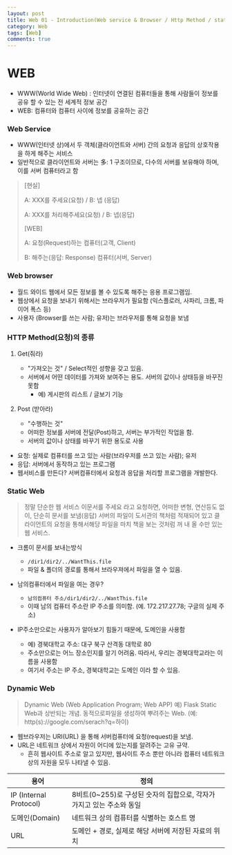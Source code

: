 ```yaml
---
layout: post
title: Web 01 - Introduction(Web service & Browser / Http Method / static & Dynamic web)
category: Web
tags: [Web]
comments: true
---
```




# WEB

- WWW(World Wide Web) : 인터넷이 연결된 컴퓨터들을 통해 사람들이 정보를 공유 할 수 있는 전 세계적 정보 공간
- WEB: 컴퓨터와 컴퓨터 사이에 정보를 공유하는 공간



### Web Service

- WWW(인터넷 상)에서 두 객체(클라이언트와 서버) 간의 요청과  응답의 상호작용을 하게 해주는 서비스
- 일반적으로 클라이언트와 서버는 多: 1 구조이므로,  다수의 서버를 보유해야 하며, 이를 서버 컴퓨터라고 함

> [현실]
>
> A: XXX를 주세요(요청)  /  B: 넵 (응답)
>
> A: XXX를 처리해주세요(요청) /  B: 넵(응답)
>
> [WEB]
>
> A: 요청(Request)하는 컴퓨터(고객, Client)  
>
> B: 해주는(응답: Response) 컴퓨터(서버, Server) 



### Web browser

- 월드 와이드 웹에서 모든 정보를 볼 수 있도록 해주는 응용 프로그램임.
- 웹상에서 요청을 보내기 위해서는 브라우저가 필요함 (익스플로러, 사파리, 크롬, 파이어 폭스 등)
- 사용자 (Browser를 쓰는 사람; 유저)는 브라우저를 통해 요청을 보냄



### HTTP Method(요청)의 종류

1. Get(줘라) 
   - "가져오는 것" / Select적인 성향을 갖고 있음.
   - 서버에서 어떤 데이터를 가져와 보여주는 용도.  서버의 값이나 상태등을 바꾸진 못함
     - 예) 게시판의 리스트 / 글보기 기능

2. Post (받아라)
   - "수행하는 것" 
   - 어떠한 정보를 서버에 전달(Post)하고, 서버는 부가적인 작업을 함.
   - 서버의 값이나 상태를 바꾸기 위한 용도로 사용

   
- 요청: 실제로 컴퓨터를 쓰고 있는 사람(브라우저를 쓰고 있는 사람); 유저
- 응답: 서버에서 동작하고 있는 프로그램
- 웹서비스를 만든다? 서버컴퓨터에서 요청과 응답을 처리할 프로그램을 개발한다.



### Static Web

> 정말 단순한 웹 서비스
> 이문서를 주세요 라고 요청하면, 어떠한 변형, 연산등도 없이,  단순히 문서를 보냄(응답)
> 서버의 파일이 도서관의 책처럼 적재되어 있고 클라이언트의 요청을 통해서해당 파일을 마치 책을 보는 것처럼 꺼 내 올 수만 있는 웹 서비스.



- 크롬이 문서를 보내는방식
  - `/dir1/dir2/../WantThis.file`
  - 파일 & 폴더의 경로를 통해서 브라우져에서 파일을 열 수 있음.
- 남의컴퓨터에서 파일을 여는 경우?
  -  `남의컴퓨터 주소/dir1/dir2/../WantThis.file ` 
  - 이때 남의 컴퓨터 주소란 IP 주소를 의미함.  (예. 172.217.27.78; 구글의 실제 주소)

- IP주소만으로는 사용자가 알아보기 힘들기 때문에, 도메인을 사용함
  - 예) 경북대학교 주소: 대구 북구 산격동 대학로 80 
  - 주소만으로는 어느 장소인지를 알기 어려움. 따라서, 우리는 경북대학교라는 이름을 사용함
  - 여기서 주소는 IP 주소, 경북대학교는 도메인 이라 할 수 있음.

    

### Dynamic Web

> Dynamic Web (Web Application Program; Web APP)  예) Flask
> Static Web과 상반되는 개념.
> 동적으로파일을 생성하여 뿌려주는 Web.  (예: http(s)://google.com/serach?q=하이)



- 웹브라우저는 URI(URL) 을 통해 서버컴퓨터에 요청(request)을 보냄.
- URL은 네트워크 상에서 자원이 어디에 있는지를 알려주는 고유 규약.
  - 흔히 웹사이트 주소로 알고 있지만,  웹사이트 주소 뿐만 아니라 컴퓨터 네트워크 상의 자원을 모두 나타낼 수 있음.

  

| 용어                   | 정의                                                         |
| ---------------------- | ------------------------------------------------------------ |
| IP (Internal Protocol) | 8비트(0~255)로 구성된 숫자의 집합으로, 각자가 가지고 있는 주소와 동일 |
| 도메인(Domain)         | 네트워크 상의 컴퓨터를 식별하는 호스트 명                    |
| URL                    | 도메인 + 경로, 실제로 해당 서버에 저장된 자료의 위치         |

